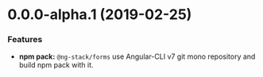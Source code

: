 <a name="1.0.0"></a>
# 0.0.0-alpha.1 (2019-02-25)

### Features

* **npm pack:** `@ng-stack/forms` use Angular-CLI v7 git mono repository and build npm pack with it.
